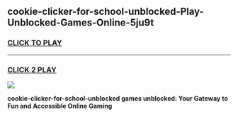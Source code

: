 
## cookie-clicker-for-school-unblocked-Play-Unblocked-Games-Online-5ju9t
<h3>
<a href="https://premium76.site?title=cookie-clicker-for-school-unblocked&ref=25A">CLICK TO PLAY</a></h3>
<hr>

<h3>
<a href="https://premium76.site?title=cookie-clicker-for-school-unblocked&ref=25A">CLICK 2 PLAY</a>
  
</h3>

<a href="https://premium76.site?title=cookie-clicker-for-school-unblocked&ref=25A"><img src="https://clearcache.store/games.png"></a>


**cookie-clicker-for-school-unblocked games unblocked: Your Gateway to Fun and Accessible Online Gaming**
